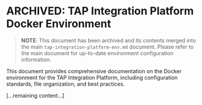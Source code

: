 # ARCHIVED: TAP Integration Platform Docker Environment

> **NOTE**: This document has been archived and its contents merged into the main `tap-integration-platform-env.md` document.
> Please refer to the main document for up-to-date environment configuration information.

This document provides comprehensive documentation on the Docker environment for the TAP Integration Platform, including configuration standards, file organization, and best practices.

[...remaining content...]